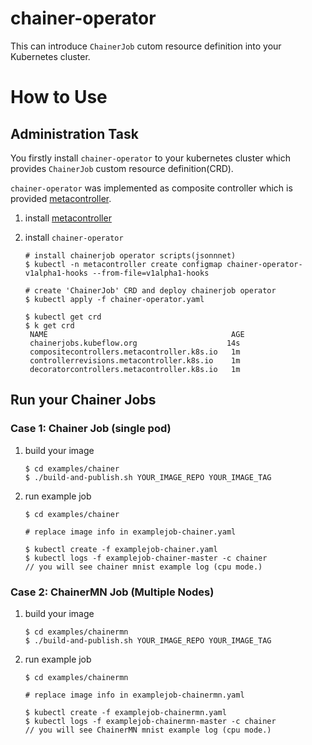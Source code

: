 # chainer-operator

This can introduce `ChainerJob` cutom resource definition into your Kubernetes cluster.

# How to Use

## Administration Task
You firstly install `chainer-operator` to your kubernetes cluster which provides `ChainerJob` custom resource definition(CRD).

`chainer-operator` was implemented as composite controller which is provided [metacontroller](https://github.com/GoogleCloudPlatform/metacontroller).


1. install [metacontroller](https://github.com/GoogleCloudPlatform/metacontroller)

2. install `chainer-operator`
   ```
   # install chainerjob operator scripts(jsonnnet)
   $ kubectl -n metacontroller create configmap chainer-operator-v1alpha1-hooks --from-file=v1alpha1-hooks

   # create 'ChainerJob' CRD and deploy chainerjob operator
   $ kubectl apply -f chainer-operator.yaml

   $ kubectl get crd
   $ k get crd
    NAME                                         AGE
    chainerjobs.kubeflow.org                    14s
    compositecontrollers.metacontroller.k8s.io   1m
    controllerrevisions.metacontroller.k8s.io    1m
    decoratorcontrollers.metacontroller.k8s.io   1m
    ```

## Run your Chainer Jobs
### Case 1: Chainer Job (single pod)
1. build your image
   ```
   $ cd examples/chainer
   $ ./build-and-publish.sh YOUR_IMAGE_REPO YOUR_IMAGE_TAG
   ```

2. run example job
   ```
   $ cd examples/chainer

   # replace image info in examplejob-chainer.yaml

   $ kubectl create -f examplejob-chainer.yaml
   $ kubectl logs -f examplejob-chainer-master -c chainer
   // you will see chainer mnist example log (cpu mode.)
   ```


### Case 2: ChainerMN Job (Multiple Nodes)
1. build your image
   ```
   $ cd examples/chainermn
   $ ./build-and-publish.sh YOUR_IMAGE_REPO YOUR_IMAGE_TAG
   ```

2. run example job
   ```
   $ cd examples/chainermn

   # replace image info in examplejob-chainermn.yaml

   $ kubectl create -f examplejob-chainermn.yaml
   $ kubectl logs -f examplejob-chainermn-master -c chainer
   // you will see ChainerMN mnist example log (cpu mode.)
   ```
